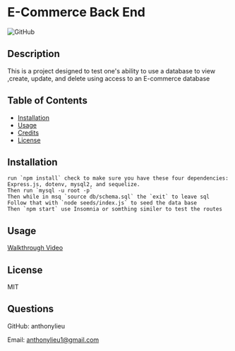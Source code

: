 # E-Commerce Back End

![GitHub](https://img.shields.io/github/license/anthonylieu/Module-13-Ecommerce-Back-End)

## Description

This is a project designed to test one's ability to use a database to view ,create, update, and delete using access to an E-commerce database

## Table of Contents

- [Installation](#installation)
- [Usage](#usage)
- [Credits](#credits)
- [License](#license)

## Installation

```
run `npm install` check to make sure you have these four dependencies: Express.js, dotenv, mysql2, and sequelize.
Then run `mysql -u root -p`
Then while in msq `source db/schema.sql` the `exit` to leave sql
Follow that with `node seeds/index.js` to seed the data base
Then `npm start` use Insomnia or somthing similer to test the routes
```

## Usage

[Walkthrough Video](https://drive.google.com/file/d/1XI022gLHYt_F8obMyD35KTj6PQa09CNA/view)

## License

MIT

## Questions

GitHub: anthonylieu

Email: anthonylieu1@gmail.com
